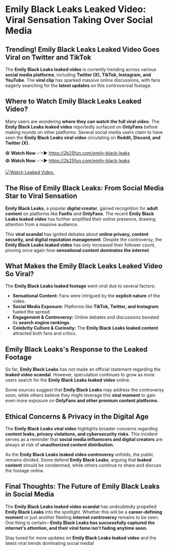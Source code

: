 # Emily Black Leaks Leaked Video: Viral Sensation Taking Over Social Media

## **Trending! Emily Black Leaks Leaked Video Goes Viral on Twitter and TikTok**
The **Emily Black Leaks leaked video** is currently trending across various **social media platforms**, including **Twitter (X), TikTok, Instagram, and YouTube**. The **viral clip** has sparked massive online discussions, with fans eagerly searching for the **latest updates** on this controversial footage.

## **Where to Watch Emily Black Leaks Leaked Video?**
Many users are wondering **where they can watch the full viral video**. The **Emily Black Leaks leaked video** reportedly surfaced on **OnlyFans** before making rounds on other platforms. Several social media users claim to have seen the **Emily Black Leaks viral video** circulating on **Reddit, Discord, and Twitter (X).**

🟢 **Watch Now** ✅=► https://2k25fun.com/emily-black-leaks  
🟢 **Watch Now** ✅=► https://2k25fun.com/emily-black-leaks  

[![Watch Leaked Video.](https://miro.medium.com/v2/resize:fit:828/format:webp/1*cilzJN44JGOrTw9NJCrNHA.gif "Watch Leaked Video")](https://2k25fun.com/emily-black-leaks)

## **The Rise of Emily Black Leaks: From Social Media Star to Viral Sensation**
**Emily Black Leaks**, a popular **digital creator**, gained recognition for **adult content** on platforms like **Fanfix** and **OnlyFans**. The recent **Emily Black Leaks leaked video** has further amplified their online presence, drawing attention from a massive audience.

This **viral scandal** has ignited debates about **online privacy, content security, and digital reputation management**. Despite the controversy, the **Emily Black Leaks leaked video** has only increased their follower count, proving once again how **sensational content dominates the internet**.

## **What Makes the Emily Black Leaks Leaked Video So Viral?**
The **Emily Black Leaks leaked footage** went viral due to several factors:
- **Sensational Content:** Fans were intrigued by the **explicit nature** of the video.
- **Social Media Exposure:** Platforms like **TikTok, Twitter, and Instagram** fueled the spread.
- **Engagement & Controversy:** Online debates and discussions boosted its **search engine rankings**.
- **Celebrity Culture & Curiosity:** The **Emily Black Leaks leaked content** attracted both fans and critics.

## **Emily Black Leaks's Response to the Leaked Footage**
So far, **Emily Black Leaks** has not made an official statement regarding the **leaked video scandal**. However, speculation continues to grow as more users search for the **Emily Black Leaks leaked video** online.

Some sources suggest that **Emily Black Leaks** may address the controversy soon, while others believe they might leverage this **viral moment** to gain even more exposure on **OnlyFans and other premium content platforms**.

## **Ethical Concerns & Privacy in the Digital Age**
The **Emily Black Leaks viral video** highlights broader concerns regarding **content leaks, privacy violations, and cybersecurity risks**. This incident serves as a reminder that **social media influencers and digital creators** are always at risk of **unauthorized content distribution**.

As the **Emily Black Leaks leaked video controversy** unfolds, the public remains divided. Some defend **Emily Black Leaks**, arguing that **leaked content** should be condemned, while others continue to share and discuss the footage online.

## **Final Thoughts: The Future of Emily Black Leaks in Social Media**
The **Emily Black Leaks leaked video scandal** has undoubtedly propelled **Emily Black Leaks** into the spotlight. Whether this will be a **career-defining moment** or just another fleeting **internet controversy** remains to be seen. One thing is certain—**Emily Black Leaks has successfully captured the internet's attention, and their viral fame isn't fading anytime soon.**

Stay tuned for more updates on **Emily Black Leaks leaked video** and the latest viral trends dominating social media!